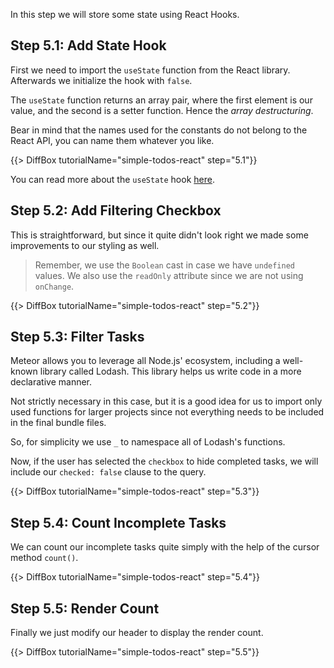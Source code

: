In this step we will store some state using React Hooks.

## Step 5.1: Add State Hook

First we need to import the `useState` function from the React library. Afterwards we initialize the hook with `false`.

The `useState` function returns an array pair, where the first element is our value, and the second is a setter function. Hence the _array destructuring_.

Bear in mind that the names used for the constants do not belong to the React API, you can name them whatever you like.

{{> DiffBox tutorialName="simple-todos-react" step="5.1"}}

You can read more about the `useState` hook [here](https://reactjs.org/docs/hooks-state.html).

## Step 5.2: Add Filtering Checkbox

This is straightforward, but since it quite didn't look right we made some improvements to our styling as well. 

> Remember, we use the `Boolean` cast in case we have `undefined` values. We also use the `readOnly` attribute since we are not using `onChange`.

{{> DiffBox tutorialName="simple-todos-react" step="5.2"}}

## Step 5.3: Filter Tasks

Meteor allows you to leverage all Node.js' ecosystem, including a well-known library called Lodash. This library helps us write code in a more declarative manner.

Not strictly necessary in this case, but it is a good idea for us to import only used functions for larger projects since not everything needs to be included in the final bundle files.

So, for simplicity we use `_` to namespace all of Lodash's functions.

Now, if the user has selected the `checkbox` to hide completed tasks, we will include our `checked: false` clause to the query.

{{> DiffBox tutorialName="simple-todos-react" step="5.3"}}

## Step 5.4: Count Incomplete Tasks

We can count our incomplete tasks quite simply with the help of the cursor method `count()`.

{{> DiffBox tutorialName="simple-todos-react" step="5.4"}}

## Step 5.5: Render Count

Finally we just modify our header to display the render count.

{{> DiffBox tutorialName="simple-todos-react" step="5.5"}}